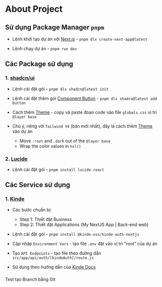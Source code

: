 # About Project

## Sử dụng Package Manager `pnpm`

- Lệnh khởi tạo dự án với [Next.js](https://nextjs.org/docs/app/api-reference/cli/create-next-app) - `pnpm dlx create-next-app@latest`

- Lệnh chạy dự án - `pnpm run dev`

## Các Package sử dụng

### 1. [shadcn/ui](https://ui.shadcn.com/)

- Lệnh cài đặt gói - `pnpm dlx shadcn@latest init`

- Lệnh cài đặt thêm gói [Component Button](https://ui.shadcn.com/docs/components/button) - `pnpm dlx shadcn@latest add button`

- Cách thêm [Theme](https://ui.shadcn.com/themes) - copy và paste đoạn code vào file `globals.css` vị trí `@layer base`

- Chú ý, riêng với `Tailwind V4` (bản mới nhất), đây là cách thêm [Theme](https://ui.shadcn.com/docs/tailwind-v4) vào dự án
  - Move `:root` and `.dark` out of the `@layer base`
  - Wrap the color values in `hsl()`

### 2. [Lucide](https://lucide.dev/)

- Lệnh cài đặt gói - `pnpm install lucide-react`

## Các Service sử dụng

### 1. [Kinde](https://kinde.com/)

- Các bước chuẩn bị:
  - Step 1: Thiết đặt Business
  - Step 2: Thiết đặt Applications (My NextJS App | Back-end web)

- Lệnh cài đặt gói - `pnpm install @kinde-oss/kinde-auth-nextjs`

- Cập nhập `Environment Vars` - tạo file `.env` đặt vào vị trí *"root"* của dự án

- Tạo `API Endpoints` - tạo file theo đường dẫn `src/app/api/auth/[kindeAuth]/route.js`

- Sử dụng theo hướng dẫn của [Kinde Docs](https://docs.kinde.com/developer-tools/sdks/backend/nextjs-sdk/)

#####

Test tạo Branch bằng Git